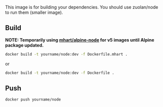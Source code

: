 This image is for building your dependencies. You should use
zuolan/node to run them (smaller image).

## Build

**NOTE: Temporarily using [mhart/alpine-node](https://github.com/mhart/alpine-node) for v5 images until Alpine package updated.**

```sh
docker build -t yourname/node:dev -f Dockerfile.mhart .
```

or

```sh
docker build -t yourname/node:dev -f Dockerfile .
```

## Push

```sh
docker push yourname/node
```
